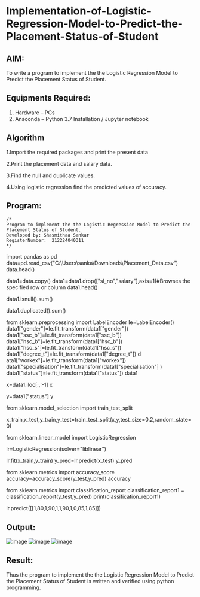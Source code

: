 # Implementation-of-Logistic-Regression-Model-to-Predict-the-Placement-Status-of-Student

## AIM:
To write a program to implement the the Logistic Regression Model to Predict the Placement Status of Student.

## Equipments Required:
1. Hardware – PCs
2. Anaconda – Python 3.7 Installation / Jupyter notebook

## Algorithm
1.Import the required packages and print the present data

2.Print the placement data and salary data.

3.Find the null and duplicate values.

4.Using logistic regression find the predicted values of accuracy.


## Program:
```
/*
Program to implement the the Logistic Regression Model to Predict the Placement Status of Student.
Developed by: Shasmithaa Sankar
RegisterNumber:  212224040311
*/
```
import pandas as pd data=pd.read_csv("C:\Users\sanka\Downloads\Placement_Data.csv") data.head()

data1=data.copy() data1=data1.drop(["sl_no","salary"],axis=1)#Browses the specified row or column data1.head()

data1.isnull().sum()

data1.duplicated().sum()

from sklearn.preprocessing import 
LabelEncoder le=LabelEncoder() data1["gender"]=le.fit_transform(data1["gender"]) 
data1["ssc_b"]=le.fit_transform(data1["ssc_b"]) 
data1["hsc_b"]=le.fit_transform(data1["hsc_b"]) 
data1["hsc_s"]=le.fit_transform(data1["hsc_s"]) 
data1["degree_t"]=le.fit_transform(data1["degree_t"]) d
ata1["workex"]=le.fit_transform(data1["workex"]) 
data1["specialisation"]=le.fit_transform(data1["specialisation"] )
data1["status"]=le.fit_transform(data1["status"]) 
data1

x=data1.iloc[:,:-1] 
x

y=data1["status"] 
y

from sklearn.model_selection import train_test_split

x_train,x_test,y_train,y_test=train_test_split(x,y,test_size=0.2,random_state=0)

from sklearn.linear_model import LogisticRegression

lr=LogisticRegression(solver="liblinear")

lr.fit(x_train,y_train) y_pred=lr.predict(x_test) y_pred

from sklearn.metrics import accuracy_score accuracy=accuracy_score(y_test,y_pred) accuracy

from sklearn.metrics import classification_report classification_report1 = classification_report(y_test,y_pred) print(classification_report1)

lr.predict([[1,80,1,90,1,1,90,1,0,85,1,85]])

## Output:
![image](https://github.com/user-attachments/assets/61d9ec12-6e15-48cd-b17e-19b9cf0e8a47)
![image](https://github.com/user-attachments/assets/b1e4b522-7b61-471b-a85c-2fe9e2c6cf0e)
![image](https://github.com/user-attachments/assets/adb5e1ea-14e1-4d29-ae08-83778a900440)





## Result:
Thus the program to implement the the Logistic Regression Model to Predict the Placement Status of Student is written and verified using python programming.
